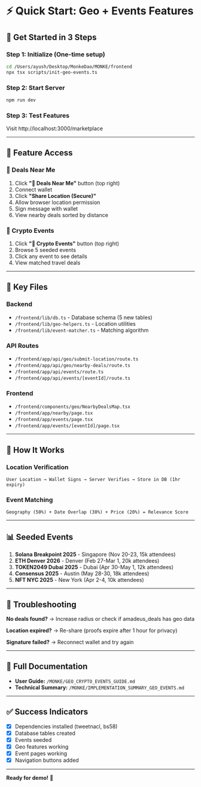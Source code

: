 # ⚡ Quick Start: Geo + Events Features

## 🚀 Get Started in 3 Steps

### **Step 1: Initialize (One-time setup)**
```bash
cd /Users/ayush/Desktop/MonkeDao/MONKE/frontend
npx tsx scripts/init-geo-events.ts
```

### **Step 2: Start Server**
```bash
npm run dev
```

### **Step 3: Test Features**
Visit http://localhost:3000/marketplace

---

## 🎯 Feature Access

### **📍 Deals Near Me**
1. Click **"📍 Deals Near Me"** button (top right)
2. Connect wallet
3. Click **"Share Location (Secure)"**
4. Allow browser location permission
5. Sign message with wallet
6. View nearby deals sorted by distance

### **🎪 Crypto Events**
1. Click **"🎪 Crypto Events"** button (top right)
2. Browse 5 seeded events
3. Click any event to see details
4. View matched travel deals

---

## 📁 Key Files

### **Backend**
- `/frontend/lib/db.ts` - Database schema (5 new tables)
- `/frontend/lib/geo-helpers.ts` - Location utilities
- `/frontend/lib/event-matcher.ts` - Matching algorithm

### **API Routes**
- `/frontend/app/api/geo/submit-location/route.ts`
- `/frontend/app/api/geo/nearby-deals/route.ts`
- `/frontend/app/api/events/route.ts`
- `/frontend/app/api/events/[eventId]/route.ts`

### **Frontend**
- `/frontend/components/geo/NearbyDealsMap.tsx`
- `/frontend/app/nearby/page.tsx`
- `/frontend/app/events/page.tsx`
- `/frontend/app/events/[eventId]/page.tsx`

---

## 🔐 How It Works

### **Location Verification**
```
User Location → Wallet Signs → Server Verifies → Store in DB (1hr expiry)
```

### **Event Matching**
```
Geography (50%) + Date Overlap (30%) + Price (20%) = Relevance Score
```

---

## 📊 Seeded Events

1. **Solana Breakpoint 2025** - Singapore (Nov 20-23, 15k attendees)
2. **ETH Denver 2026** - Denver (Feb 27-Mar 1, 20k attendees)
3. **TOKEN2049 Dubai 2025** - Dubai (Apr 30-May 1, 12k attendees)
4. **Consensus 2025** - Austin (May 28-30, 18k attendees)
5. **NFT NYC 2025** - New York (Apr 2-4, 10k attendees)

---

## 🐛 Troubleshooting

**No deals found?**
→ Increase radius or check if amadeus_deals has geo data

**Location expired?**
→ Re-share (proofs expire after 1 hour for privacy)

**Signature failed?**
→ Reconnect wallet and try again

---

## 📖 Full Documentation

- **User Guide:** `/MONKE/GEO_CRYPTO_EVENTS_GUIDE.md`
- **Technical Summary:** `/MONKE/IMPLEMENTATION_SUMMARY_GEO_EVENTS.md`

---

## ✅ Success Indicators

- [x] Dependencies installed (tweetnacl, bs58)
- [x] Database tables created
- [x] Events seeded
- [x] Geo features working
- [x] Event pages working
- [x] Navigation buttons added

---

**Ready for demo!** 🎉

